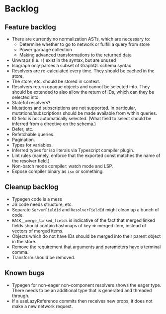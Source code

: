 # Backlog

## Feature backlog

- There are currently no normalization ASTs, which are necessary to:
  - Determine whether to go to network or fulfill a query from store
  - Power garbage collection
  - Making advanced transformations to the returned data
- Unwraps (i.e. `!`) exist in the syntax, but are unused
- Isograph only parses a subset of GraphQL schema syntax
- Resolvers are re-calculated every time. They should be cached in the store.
- The store, etc. should be stored in context.
- Resolvers return opaque objects and cannot be selected into. They should be extended to also allow the return of IDs, which can they be selected into.
- Stateful resolvers?
- Mutations and subscriptions are not supported. In particular, mutations/subscriptions should be made available from within queries.
- ID field is not automatically selected. (What field to select should be inferred from a directive on the schema.)
- Defer, etc.
- Refetchable queries.
- Pagination.
- Types for variables.
- Inferred types for iso literals via Typescript compiler plugin.
- Lint rules (namely, enforce that the exported const matches the name of the resolver field.)
- Non-batch mode compiler: watch mode and LSP.
- Expose compiler binary as `iso` or something.

## Cleanup backlog

- Typegen code is a mess
- JS code needs structure, etc.
- Separate `ServerFieldId` and `ResolverFieldId` might clean up a bunch of code.
- `HACK__merge_linked_fields` is indicative of the fact that merged linked fields should contain hashmaps of key => merged item, instead of vectors of merged items.
- Objects which do not have IDs should be merged into their parent object in the store.
- Remove the requirement that arguments and parameters have a terminal comma.
- Transform should be removed.

## Known bugs

- Typegen for non-eager non-component resolvers shows the eager type. There needs to be an additional type that is generated and threaded through.
- If a useLazyReference commits then receives new props, it does not make a new network request.
